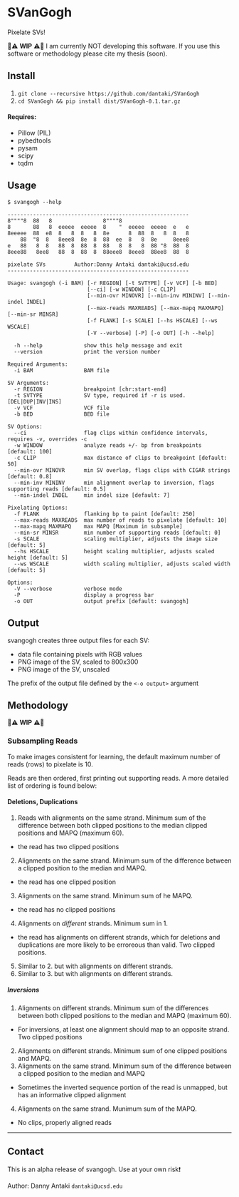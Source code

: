 # SVanGogh
Pixelate SVs!

:construction::warning: **WIP** :warning::construction:
I am currently NOT developing this software. If you use this software or methodology please cite my thesis (soon).

## Install

1. `git clone --recursive https://github.com/dantaki/SVanGogh`
2. `cd SVanGogh && pip install dist/SVanGogh-0.1.tar.gz` 

#### Requires:
* Pillow (PIL)
* pybedtools
* pysam
* scipy
* tqdm 


## Usage

```
$ svangogh --help

---------------------------------------------------------
8""""8  88   8                8""""8                   
8       88   8  eeeee  eeeee  8    "  eeeee  eeeee  e   e 
8eeeee  88  e8  8   8  8   8  8e      8  88  8   8  8   8 
    88  "8  8   8eee8  8e  8  88  ee  8   8  8e     8eee8 
e   88   8  8   88  8  88  8  88   8  8   8  88 "8  88  8 
8eee88   8ee8   88  8  88  8  88eee8  8eee8  88ee8  88  8

pixelate SVs         Author:Danny Antaki dantaki@ucsd.edu
---------------------------------------------------------

Usage: svangogh (-i BAM) [-r REGION] [-t SVTYPE] [-v VCF] [-b BED] 
                         [--ci] [-w WINDOW] [-c CLIP] 
                         [--min-ovr MINOVR] [--min-inv MININV] [--min-indel INDEL]
                         [--max-reads MAXREADS] [--max-mapq MAXMAPQ] [--min-sr MINSR] 
                         [-f FLANK] [-s SCALE] [--hs HSCALE] [--ws WSCALE] 
                         [-V --verbose] [-P] [-o OUT] [-h --help]

  -h --help             show this help message and exit
  --version             print the version number

Required Arguments:
  -i BAM                BAM file

SV Arguments:  
  -r REGION             breakpoint [chr:start-end]
  -t SVTYPE             SV type, required if -r is used. [DEL|DUP|INV|INS]
  -v VCF                VCF file
  -b BED                BED file

SV Options:
  --ci                  flag clips within confidence intervals, requires -v, overrides -c
  -w WINDOW             analyze reads +/- bp from breakpoints [default: 100]
  -c CLIP               max distance of clips to breakpoint [default: 50]
  --min-ovr MINOVR      min SV overlap, flags clips with CIGAR strings [default: 0.8]
  --min-inv MININV      min alignment overlap to inversion, flags supporting reads [default: 0.5]
  --min-indel INDEL     min indel size [default: 7]

Pixelating Options:  
  -f FLANK              flanking bp to paint [default: 250]
  --max-reads MAXREADS  max number of reads to pixelate [default: 10]
  --max-mapq MAXMAPQ    max MAPQ [Maximum in subsample]
  --min-sr MINSR        min number of supporting reads [default: 0]
  -s SCALE              scaling multiplier, adjusts the image size [default: 5]
  --hs HSCALE           height scaling multiplier, adjusts scaled height [default: 5]
  --ws WSCALE           width scaling multiplier, adjusts scaled width [default: 5]

Options:  
  -V --verbose          verbose mode
  -P                    display a progress bar
  -o OUT                output prefix [default: svangogh]
```

## Output

svangogh creates three output files for each SV: 

* data file containing pixels with RGB values 
* PNG image of the SV, scaled to 800x300
* PNG image of the SV, unscaled

The prefix of the output file defined by the `<-o output>` argument

## Methodology

:construction::warning: **WIP** :warning::construction:

### Subsampling Reads 
To make images consistent for learning, the default maximum number of reads (rows) to pixelate is 10.  

Reads are then ordered, first printing out supporting reads. A more detailed list of ordering is found below:

#### Deletions, Duplications

1. Reads with alignments on the same strand. Minimum sum of the difference between both clipped positions to the median clipped positions and MAPQ (maximum 60). 
  * the read has two clipped positions
2. Alignments on the same strand. Minimum sum of the difference between a clipped position to the median and MAPQ.
  * the read has one clipped position
3. Alignments on the same strand. Minimum sum of he MAPQ.
  * the read has no clipped positions
4. Alignments on *different* strands. Minimum sum in 1.
  * the read has alignments on different strands, which for deletions and duplications are more likely to be erroreous than valid. Two clipped positions.
5. Similar to 2. but with alignments on different strands.
6. Similar to 3. but with alignments on different strands.

##### Inversions

1. Alignments on different strands. Minimum sum of the differences between both clipped positions to the median and MAPQ (maximum 60). 
  * For inversions, at least one alignment should map to an opposite strand. Two clipped positions
2. Alignments on different strands. Minimum sum of one clipped positions and MAPQ.
3. Alignments on the same strand. Minimum sum of the difference between a clipped position to the median and MAPQ
  * Sometimes the inverted sequence portion of the read is unmapped, but has an informative clipped alignment
4. Alignments on the same strand. Munimum sum of the MAPQ.
  * No clips, properly aligned reads


--- 

## Contact

This is an alpha release of svangogh. Use at your own risk:exclamation:

Author: Danny Antaki `dantaki@ucsd.edu`
